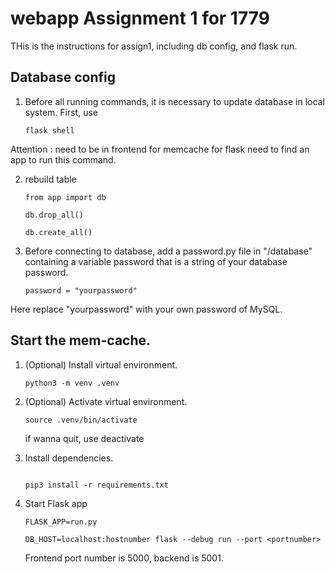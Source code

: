 # webapp Assignment 1 for 1779
THis is the instructions for assign1, including db config, and flask run.

## Database config
1. Before all running commands, it is necessary to update database in local system. First, use
    ```console
    flask shell
    ```
Attention : need to be in frontend for memcache for flask need to find an app to run this command.

2. rebuild table

    ```console
    from app import db
    ```
    ```console
    db.drop_all()
    ```
    ```console
    db.create_all()
    ```
    
3. Before connecting to database, add a password.py file in "/database" containing a variable password that is a string of your database password.

    ```console
    password = "yourpassword"
    ```
Here replace "yourpassword" with your own password of MySQL.

## Start the mem-cache.
1. (Optional) Install virtual environment.

    ```console
    python3 -m venv .venv
    ```

2. (Optional) Activate virtual environment.

    ```console
    source .venv/bin/activate
    ```
    if wanna quit, use deactivate

3. Install dependencies.

    ```console

    pip3 install -r requirements.txt
    ```

4. Start Flask app

    ```console
    FLASK_APP=run.py
    ```
    ```console
    DB_HOST=localhost:hostnumber flask --debug run --port <portnumber>
    ```
    Frontend port number is 5000, backend is 5001.

